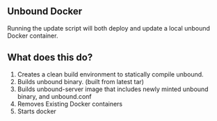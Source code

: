 ## Unbound Docker

Running the update script will both deploy and update a local unbound Docker container.

## What does this do?
1. Creates a clean build environment to statically compile unbound.
2. Builds unbound binary.  (built from latest tar)
3. Builds unbound-server image that includes newly minted unbound binary, and unbound.conf
4. Removes Existing Docker containers
5. Starts docker
